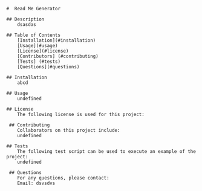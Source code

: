 
    #  Read Me Generator
    
    ## Description
        dsasdas
    
    ## Table of Contents
        [Installation](#installation)
        [Usage](#usage)
        [License](#license)
        [Contributors] (#contributing)
        [Tests] (#tests)
        [Questions](#questions)
      
    ## Installation
        abcd
    
    ## Usage
        undefined
    
    ## License
        The following license is used for this project:
    
     ## Contributing
        Collaborators on this project include:
        undefined
    
    ## Tests
        The following test script can be used to execute an example of the project:
        undefined
    
     ## Questions
        For any questions, please contact:
        Email: dsvsdvs